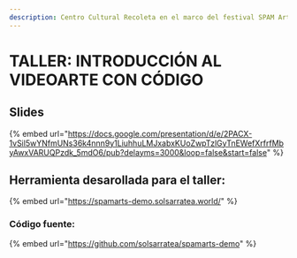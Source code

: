 ```yaml
---
description: Centro Cultural Recoleta en el marco del festival SPAM Arts
---
```


# TALLER: INTRODUCCIÓN AL VIDEOARTE CON CÓDIGO

## Slides

{% embed url="https://docs.google.com/presentation/d/e/2PACX-1vSil5wYNfmUNs36k4nnn9y1LiuhhuLMJxabxKUoZwpTzlGyTnEWefXrfrfMbyAwxVARUQPzdk_5mdO6/pub?delayms=3000&loop=false&start=false" %}

## Herramienta desarollada para el taller:

{% embed url="https://spamarts-demo.solsarratea.world/" %}

### Código fuente:

{% embed url="https://github.com/solsarratea/spamarts-demo" %}
